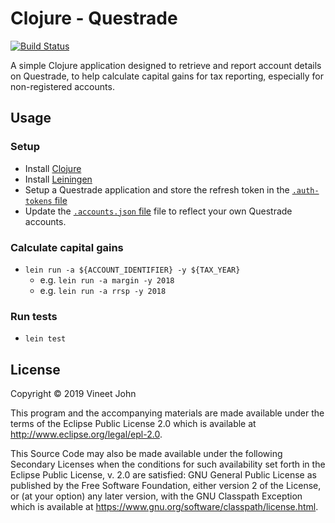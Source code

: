 # Clojure - Questrade

[![Build Status](https://travis-ci.com/vineetjohn/clojure-questrade.svg?token=9zWLe6zMeUk6X9pWXLzU&branch=master)](https://travis-ci.com/vineetjohn/clojure-questrade)

A simple Clojure application designed to retrieve and report account details on Questrade, to help calculate capital gains for tax reporting, especially for non-registered accounts.

## Usage

### Setup
- Install [Clojure](https://clojure.org/)
- Install [Leiningen](https://leiningen.org/)
- Setup a Questrade application and store the refresh token in the [`.auth-tokens` file](https://github.com/vineetjohn/clojure-questrade/blob/master/.auth-tokens.json)
- Update the [`.accounts.json` file](https://github.com/vineetjohn/clojure-questrade/blob/master/.accounts.json) file to reflect your own Questrade accounts.

### Calculate capital gains
- `lein run -a ${ACCOUNT_IDENTIFIER} -y ${TAX_YEAR}`
  - e.g. `lein run -a margin -y 2018`
  - e.g. `lein run -a rrsp -y 2018`

### Run tests
- `lein test`


## License

Copyright © 2019 Vineet John

This program and the accompanying materials are made available under the
terms of the Eclipse Public License 2.0 which is available at
http://www.eclipse.org/legal/epl-2.0.

This Source Code may also be made available under the following Secondary
Licenses when the conditions for such availability set forth in the Eclipse
Public License, v. 2.0 are satisfied: GNU General Public License as published by
the Free Software Foundation, either version 2 of the License, or (at your
option) any later version, with the GNU Classpath Exception which is available
at https://www.gnu.org/software/classpath/license.html.

